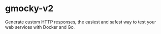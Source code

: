 # gmocky-v2
Generate custom HTTP responses, the easiest and safest way to test your web services with Docker and Go.
